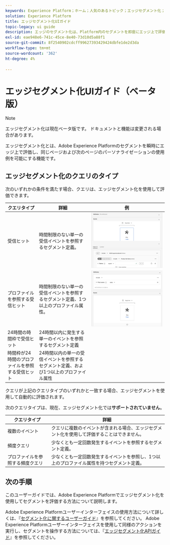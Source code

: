 ```yaml
---
keywords: Experience Platform；ホーム；人気のあるトピック；エッジセグメント化；セグメント化；セグメント化サービス；セグメント化サービス；uiガイド；ストリーミングエッジ；
solution: Experience Platform
title: エッジセグメント化UIガイド
topic-legacy: ui guide
description: エッジのセグメント化は、Platform内のセグメントを即座にエッジ上で評価する機能で、同じページおよび次のページのパーソナライゼーションの使用例を可能にします。
exl-id: eae948e6-741c-45ce-8e40-73d10d5a88f1
source-git-commit: 8f2540902cdcff99627393429424dbfe1de2d3da
workflow-type: tm+mt
source-wordcount: '362'
ht-degree: 4%

---
```


# エッジセグメント化UIガイド（ベータ版）

>[!NOTE]
>
>エッジセグメント化は現在ベータ版です。 ドキュメントと機能は変更される場合があります。

エッジセグメント化とは、Adobe Experience Platformのセグメントを瞬時にエッジ上で評価し、同じページおよび次のページのパーソナライゼーションの使用例を可能にする機能です。

## エッジセグメント化のクエリのタイプ

次のいずれかの条件を満たす場合、クエリは、エッジセグメント化を使用して評価できます。

| クエリタイプ | 詳細 | 例 |
| ---------- | ------- | ------- |
| 受信ヒット | 時間制限のない単一の受信イベントを参照するセグメント定義。 | ![](../images/ui/edge-segmentation/incoming-hit.png) |
| プロファイルを参照する受信ヒット | 時間制限のない単一の受信イベントを参照するセグメント定義、1つ以上のプロファイル属性。 | ![](../images/ui/edge-segmentation/profile-hit.png) |
| 24時間の時間枠で受信ヒット | 24時間以内に発生する単一のイベントを参照するセグメント定義 |  |
| 時間枠が24時間のプロファイルを参照する受信ヒット | 24時間以内の単一の受信イベントを参照するセグメント定義、および1つ以上のプロファイル属性 |  |

クエリが上記のクエリタイプのいずれかと一致する場合、エッジセグメントを使用して自動的に評価されます。

次のクエリタイプは、現在、エッジセグメント化では&#x200B;**サポートされていません**。

| クエリタイプ | 詳細 |
| ---------- | ------- |
| 複数のイベント | クエリに複数のイベントが含まれる場合、エッジセグメント化を使用して評価することはできません。 |
| 頻度クエリ | 少なくとも一定回数発生するイベントを参照するセグメント定義。 |  |
| プロファイルを参照する頻度クエリ | 少なくとも一定回数発生するイベントを参照し、1つ以上のプロファイル属性を持つセグメント定義。 |  |

## 次の手順

このユーザーガイドでは、Adobe Experience Platformでエッジセグメント化を使用してセグメントを評価する方法について説明します。

Adobe Experience Platformユーザーインターフェイスの使用方法について詳しくは、『[セグメント化に関するユーザーガイド](./overview.md)』を参照してください。 Adobe Experience Platformユーザーインターフェイスを使用して同様のアクションを実行し、セグメントを操作する方法については、『[エッジセグメント化APIガイド](../api/edge-segmentation.md)』を参照してください。
